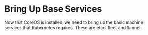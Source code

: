# Bring Up Base Services

Now that CoreOS is installed, we need to bring up the basic machine
services that Kubernetes requires. These are etcd, fleet and flannel.
